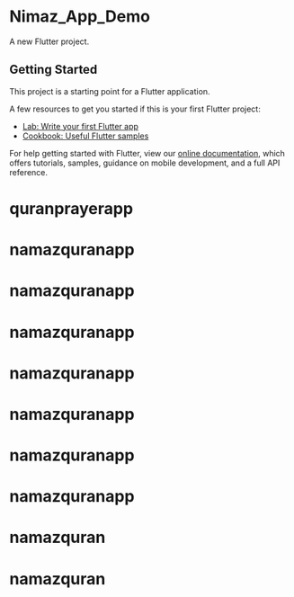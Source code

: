 # Nimaz_App_Demo

A new Flutter project.

## Getting Started

This project is a starting point for a Flutter application.

A few resources to get you started if this is your first Flutter project:

- [Lab: Write your first Flutter app](https://flutter.dev/docs/get-started/codelab)
- [Cookbook: Useful Flutter samples](https://flutter.dev/docs/cookbook)

For help getting started with Flutter, view our
[online documentation](https://flutter.dev/docs), which offers tutorials,
samples, guidance on mobile development, and a full API reference.
# quranprayerapp
# namazquranapp
# namazquranapp
# namazquranapp
# namazquranapp
# namazquranapp
# namazquranapp
# namazquranapp
# namazquran
# namazquran
